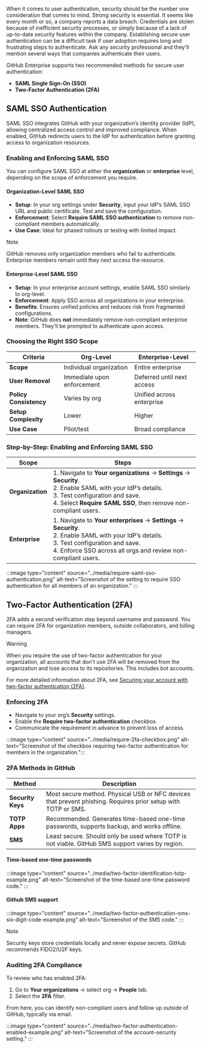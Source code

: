 When it comes to user authentication, security should be the number one consideration that comes to mind. Strong security is essential. It seems like every month or so, a company reports a data breach. Credentials are stolen because of inefficient security processes, or simply because of a lack of up-to-date security features within the company. Establishing secure user authentication can be a difficult task if user adoption requires long and frustrating steps to authenticate. Ask any security professional and they'll mention several ways that companies authenticate their users.

GitHub Enterprise supports two recommended methods for secure user authentication:

- **SAML Single Sign-On (SSO)**
- **Two-Factor Authentication (2FA)**

## SAML SSO Authentication

SAML SSO integrates GitHub with your organization’s identity provider (IdP), allowing centralized access control and improved compliance. When enabled, GitHub redirects users to the IdP for authentication before granting access to organization resources.

### Enabling and Enforcing SAML SSO

You can configure SAML SSO at either the **organization** or **enterprise** level, depending on the scope of enforcement you require.

#### Organization-Level SAML SSO

- **Setup**: In your org settings under **Security**, input your IdP’s SAML SSO URL and public certificate. Test and save the configuration.
- **Enforcement**: Select **Require SAML SSO authentication** to remove non-compliant members automatically.
- **Use Case**: Ideal for phased rollouts or testing with limited impact.

> [!NOTE]
> GitHub removes only organization members who fail to authenticate. Enterprise members remain until they next access the resource.

#### Enterprise-Level SAML SSO

- **Setup**: In your enterprise account settings, enable SAML SSO similarly to org-level.
- **Enforcement**: Apply SSO across all organizations in your enterprise.
- **Benefits**: Ensures unified policies and reduces risk from fragmented configurations.
- **Note**: GitHub does **not** immediately remove non-compliant enterprise members. They’ll be prompted to authenticate upon access.

### Choosing the Right SSO Scope

| Criteria | Org-Level | Enterprise-Level |
|---------|-----------|------------------|
| **Scope** | Individual organization | Entire enterprise |
| **User Removal** | Immediate upon enforcement | Deferred until next access |
| **Policy Consistency** | Varies by org | Unified across enterprise |
| **Setup Complexity** | Lower | Higher |
| **Use Case** | Pilot/test | Broad compliance |

### Step-by-Step: Enabling and Enforcing SAML SSO

| Scope | Steps |
|-------|-------|
| **Organization** | 1. Navigate to **Your organizations** → **Settings** → **Security**.<br>2. Enable SAML with your IdP’s details.<br>3. Test configuration and save.<br>4. Select **Require SAML SSO**, then remove non-compliant users. |
| **Enterprise** | 1. Navigate to **Your enterprises** → **Settings** → **Security**.<br>2. Enable SAML with your IdP’s details.<br>3. Test configuration and save.<br>4. Enforce SSO across all orgs and review non-compliant users. |

:::image type="content" source="../media/require-saml-sso-authentication.png" alt-text="Screenshot of the setting to require SSO authentication for all members of an organization." :::

## Two-Factor Authentication (2FA)

2FA adds a second verification step beyond username and password. You can require 2FA for organization members, outside collaborators, and billing managers.

> [!WARNING]
> When you require the use of two-factor authentication for your organization, all accounts that don't use 2FA will be removed from the organization and lose access to its repositories. This includes bot accounts.
>
> 
> For more detailed information about 2FA, see [Securing your account with two-factor authentication (2FA)](https://docs.github.com/authentication/securing-your-account-with-two-factor-authentication-2fa).

### Enforcing 2FA

- Navigate to your org’s **Security** settings.
- Enable the **Require two-factor authentication** checkbox.
- Communicate the requirement in advance to prevent loss of access.

:::image type="content" source="../media/require-2fa-checkbox.png" alt-text="Screenshot of the checkbox requiring two-factor authentication for members in the organization.":::

### 2FA Methods in GitHub

| Method | Description |
|--------|-------------|
| **Security Keys** | Most secure method. Physical USB or NFC devices that prevent phishing. Requires prior setup with TOTP or SMS. |
| **TOTP Apps** | Recommended. Generates time-based one-time passwords, supports backup, and works offline. |
| **SMS** | Least secure. Should only be used where TOTP is not viable. GitHub SMS support varies by region. |

#### Time-based one-time passwords
:::image type="content" source="../media/two-factor-identification-totp-example.png" alt-text="Screenshot of the time-based one-time password code." :::

#### Github SMS support
:::image type="content" source="../media/two-factor-authentication-sms-six-digit-code-example.png" alt-text="Screenshot of the SMS code." :::

> [!NOTE]
> Security keys store credentials locally and never expose secrets. GitHub recommends FIDO2/U2F keys.

### Auditing 2FA Compliance

To review who has enabled 2FA:

1. Go to **Your organizations** → select org → **People** tab.
2. Select the **2FA** filter.

From here, you can identify non-compliant users and follow up outside of GitHub, typically via email.

:::image type="content" source="../media/two-factor-authentication-enabled-example.png" alt-text="Screenshot of the account-security setting." :::
